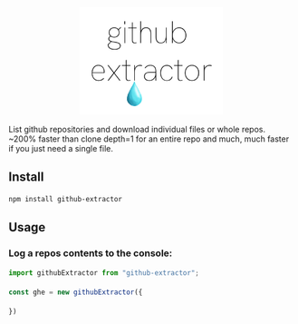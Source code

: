<div align="center">
    <img src="./images/header.png" alt="header logo: Github Extractor" width="50%" height="50%">
</div>

List github repositories and download individual files or whole repos. ~200% faster than clone depth=1 for an entire repo and much, much faster if you just need a single file.

## Install

```bash
npm install github-extractor
```

## Usage 

### Log a repos contents to the console:

```typescript
import githubExtractor from "github-extractor";

const ghe = new githubExtractor({
    
})

```





